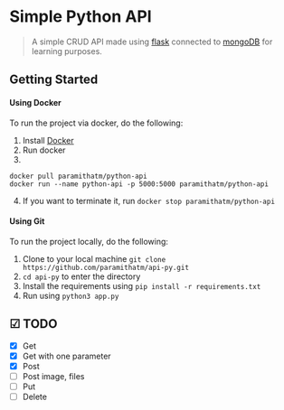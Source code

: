# Simple Python API

> A simple CRUD API made using [flask](http://flask.pocoo.org/) connected to [mongoDB](https://www.mongodb.com/) for learning purposes.

## Getting Started

#### Using Docker

To run the project via docker, do the following:

1. Install [Docker](https://docs.docker.com/)
2. Run docker
3. 
```
docker pull paramithatm/python-api
docker run --name python-api -p 5000:5000 paramithatm/python-api
```
4. If you want to terminate it, run `docker stop paramithatm/python-api`

#### Using Git

To run the project locally, do the following:
1. Clone to your local machine `git clone https://github.com/paramithatm/api-py.git`
2. `cd api-py` to enter the directory
3. Install the requirements using `pip install -r requirements.txt`
4. Run using `python3 app.py`

## ☑ TODO

- [X] Get
- [x] Get with one parameter
- [X] Post
- [ ] Post image, files
- [ ] Put
- [ ] Delete